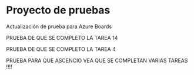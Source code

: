 # Proyecto de pruebas

Actualización de prueba para Azure Boards

PRUEBA DE QUE SE COMPLETO LA TAREA 14

PRUEBA DE QUE SE COMPLETO LA TAREA 4

PRUEBA PARA QUE ASCENCIO VEA QUE SE COMPLETAN VARIAS TAREAS !!!!
